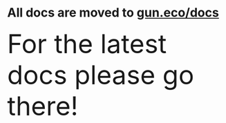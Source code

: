 # All docs are moved to [gun.eco/docs](https://gun.eco/docs)

<span style="font-size: 60px;">For the latest docs please go there!</span>